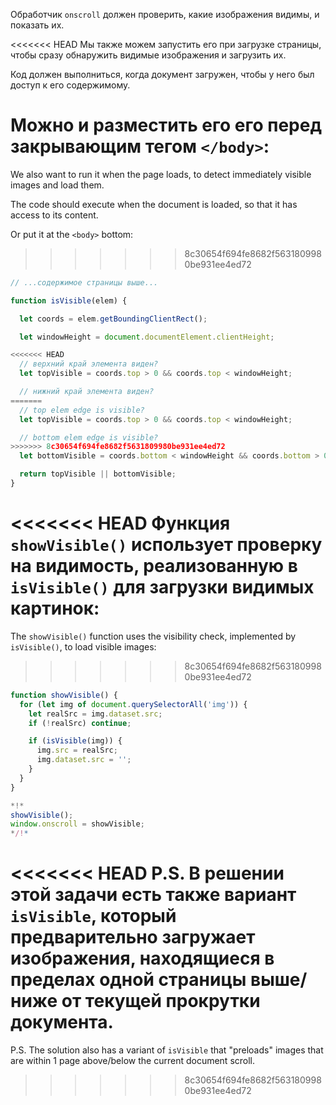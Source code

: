 Обработчик `onscroll` должен проверить, какие изображения видимы, и показать их.

<<<<<<< HEAD
Мы также можем запустить его при загрузке страницы, чтобы сразу обнаружить видимые изображения и загрузить их.

Код должен выполниться, когда документ загружен, чтобы у него был доступ к его содержимому.

Можно и разместить его его перед закрывающим тегом `</body>`:
=======
We also want to run it when the page loads, to detect immediately visible images and load them.

The code should execute when the document is loaded, so that it has access to its content.

Or put it at the `<body>` bottom:
>>>>>>> 8c30654f694fe8682f5631809980be931ee4ed72

```js
// ...содержимое страницы выше...

function isVisible(elem) {

  let coords = elem.getBoundingClientRect();

  let windowHeight = document.documentElement.clientHeight;

<<<<<<< HEAD
  // верхний край элемента виден?
  let topVisible = coords.top > 0 && coords.top < windowHeight;

  // нижний край элемента виден?
=======
  // top elem edge is visible?
  let topVisible = coords.top > 0 && coords.top < windowHeight;

  // bottom elem edge is visible?
>>>>>>> 8c30654f694fe8682f5631809980be931ee4ed72
  let bottomVisible = coords.bottom < windowHeight && coords.bottom > 0;

  return topVisible || bottomVisible;
}
```

<<<<<<< HEAD
Функция `showVisible()` использует проверку на видимость, реализованную в `isVisible()` для загрузки видимых картинок:
=======
The `showVisible()` function uses the visibility check, implemented by `isVisible()`, to load visible images:
>>>>>>> 8c30654f694fe8682f5631809980be931ee4ed72

```js
function showVisible() {
  for (let img of document.querySelectorAll('img')) {
    let realSrc = img.dataset.src;
    if (!realSrc) continue;

    if (isVisible(img)) {
      img.src = realSrc;
      img.dataset.src = '';
    }
  }
}

*!*
showVisible();
window.onscroll = showVisible;
*/!*
```

<<<<<<< HEAD
P.S. В решении этой задачи есть также вариант `isVisible`, который предварительно загружает изображения, находящиеся в пределах одной страницы выше/ниже от текущей прокрутки документа.
=======
P.S. The solution also has a variant of `isVisible` that "preloads" images that are within 1 page above/below the current document scroll.
>>>>>>> 8c30654f694fe8682f5631809980be931ee4ed72
